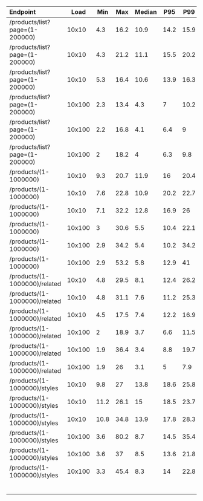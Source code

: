 | Endpoint                       | Load   | Min  | Max  | Median | P95  | P99  | Codes |      |
| :----------------------------- | ------ | ---- | ---- | ------ | ---- | ---- | ----- | ---- |
| /products/list?page=(1-200000) | 10x10  | 4.3  | 16.2 | 10.9   | 14.2 | 15.9 | 200\* |      |
| /products/list?page=(1-200000) | 10x10  | 4.3  | 21.2 | 11.1   | 15.5 | 20.2 | 200\* |      |
| /products/list?page=(1-200000) | 10x10  | 5.3  | 16.4 | 10.6   | 13.9 | 16.3 | 200\* |      |
| /products/list?page=(1-200000) | 10x100 | 2.3  | 13.4 | 4.3    | 7    | 10.2 | 200\* |      |
| /products/list?page=(1-200000) | 10x100 | 2.2  | 16.8 | 4.1    | 6.4  | 9    | 200\* |      |
| /products/list?page=(1-200000) | 10x100 | 2    | 18.2 | 4      | 6.3  | 9.8  | 200\* |      |
| /products/(1-1000000)          | 10x10  | 9.3  | 20.7 | 11.9   | 16   | 20.4 | 200*  |      |
| /products/(1-1000000)          | 10x10  | 7.6  | 22.8 | 10.9   | 20.2 | 22.7 | 200*  |      |
| /products/(1-1000000)          | 10x10  | 7.1  | 32.2 | 12.8   | 16.9 | 26   | 200*  |      |
| /products/(1-1000000)          | 10x100 | 3    | 30.6 | 5.5    | 10.4 | 22.1 | 200*  |      |
| /products/(1-1000000)          | 10x100 | 2.9  | 34.2 | 5.4    | 10.2 | 34.2 | 200*  |      |
| /products/(1-1000000)          | 10x100 | 2.9  | 53.2 | 5.8    | 12.9 | 41   | 200*  |      |
| /products/(1-1000000)/related  | 10x10  | 4.8  | 29.5 | 8.1    | 12.4 | 26.2 | 200*  |      |
| /products/(1-1000000)/related  | 10x10  | 4.8  | 31.1 | 7.6    | 11.2 | 25.3 | 200*  |      |
| /products/(1-1000000)/related  | 10x10  | 4.5  | 17.5 | 7.4    | 12.2 | 16.9 | 200*  |      |
| /products/(1-1000000)/related  | 10x100 | 2    | 18.9 | 3.7    | 6.6  | 11.5 | 200*  |      |
| /products/(1-1000000)/related  | 10x100 | 1.9  | 36.4 | 3.4    | 8.8  | 19.7 | 200*  |      |
| /products/(1-1000000)/related  | 10x100 | 1.9  | 26   | 3.1    | 5    | 7.9  | 200*  |      |
| /products/(1-1000000)/styles   | 10x10  | 9.8  | 27   | 13.8   | 18.6 | 25.8 | 200*  |      |
| /products/(1-1000000)/styles   | 10x10  | 11.2 | 26.1 | 15     | 18.5 | 23.7 | 200*  |      |
| /products/(1-1000000)/styles   | 10x10  | 10.8 | 34.8 | 13.9   | 17.8 | 28.3 | 200*  |      |
| /products/(1-1000000)/styles   | 10x100 | 3.6  | 80.2 | 8.7    | 14.5 | 35.4 | 200*  |      |
| /products/(1-1000000)/styles   | 10x100 | 3.6  | 37   | 8.5    | 13.6 | 21.8 | 200*  |      |
| /products/(1-1000000)/styles   | 10x100 | 3.3  | 45.4 | 8.3    | 14   | 22.8 | 200*  |      |
|                                |        |      |      |        |      |      |       |      |
|                                |        |      |      |        |      |      |       |      |
|                                |        |      |      |        |      |      |       |      |
|                                |        |      |      |        |      |      |       |      |
|                                |        |      |      |        |      |      |       |      |
|                                |        |      |      |        |      |      |       |      |
